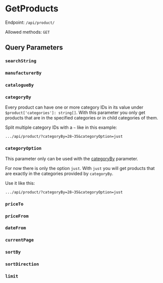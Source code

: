 # GetProducts

Endpoint: `/api/product/`

Allowed methods: `GET`

## Query Parameters

### `searchString`
### `manufacturerBy`
### `catalogueBy`
### `categoryBy`

Every product can have one or more category IDs in its value under `$product['categories']: string[]`.
With this parameter you only get products that are in the specified categories or in child categories of them.

Split multiple category IDs with a `~` like in this example:

```text
.../api/product/?categoryBy=28~35&categoryOption=just
```

### `categoryOption`

This parameter only can be used with the [categoryBy](#categoryby) parameter.

For now there is only the option `just`. With `just` you will get products that are exactly in the categories provided by `categoryBy`.

Use it like this:

```text
.../api/product/?categoryBy=28~35&categoryOption=just
```

### `priceTo`
### `priceFrom`
### `dateFrom`
### `currentPage`
### `sortBy`
### `sortDirection`
### `limit`
